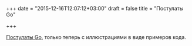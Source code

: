+++
date = "2015-12-16T12:07:12+03:00"
draft = false
title = "Постулаты Go"

+++

<p><a href="http://www.gregosuri.com/2015/12/04/go-proverbs-illustrated/">Постулаты Go</a>, только теперь с иллюстрациями в виде примеров кода.</p>

